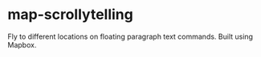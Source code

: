 # map-scrollytelling
Fly to different locations on floating paragraph text commands. Built using Mapbox.
